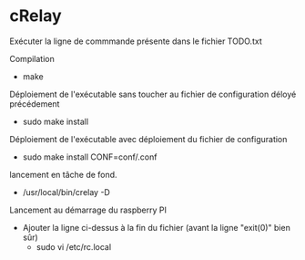 # cRelay

Exécuter la ligne de commmande présente dans le fichier TODO.txt

Compilation
  - make
  
Déploiement de l'exécutable sans toucher au fichier de configuration déloyé précédement
  - sudo make install
  
Déploiement de l'exécutable avec déploiement du fichier de configuration
  - sudo make install CONF=conf/<myfile>.conf

lancement en tâche de fond.
  - /usr/local/bin/crelay -D
  
Lancement au démarrage du raspberry PI
  - Ajouter la ligne ci-dessus à la fin du fichier (avant la ligne "exit(0)" bien sûr)
      * sudo vi /etc/rc.local
  
